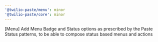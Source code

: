 ```yaml
---
'@twilio-paste/menu': minor
'@twilio-paste/core': minor
---
```


[Menu] Add Menu Badge and Status options as prescribed by the Paste Status patterns, to be able to compose status based menus and actions
